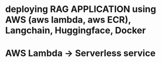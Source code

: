# deploying RAG APPLICATION using AWS (aws lambda, aws ECR), Langchain, Huggingface, Docker

# AWS Lambda -> Serverless service

